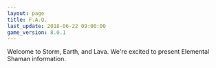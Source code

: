 ```yaml
---
layout: page
title: F.A.Q.
last_update: 2018-06-22 09:00:00
game_version: 8.0.1
---
```


Welcome to Storm, Earth, and Lava. We're excited to present Elemental Shaman information.
